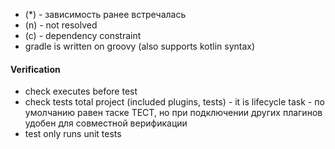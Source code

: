 - (*) - зависимость ранее встречалась
- (n) - not resolved
- (c) - dependency constraint 
- gradle is written on groovy (also supports kotlin syntax)

#### Verification
- check executes before test
- check tests total project (included plugins, tests) - it is lifecycle task - по умолчанию равен таске ТЕСТ, но при подключении других плагинов удобен для совместной верификации
- test only runs unit tests
